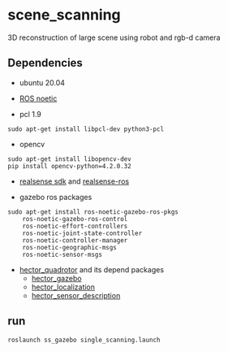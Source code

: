# scene_scanning
3D reconstruction of large scene using robot and rgb-d camera

## Dependencies
- ubuntu 20.04

- [ROS noetic](http://wiki.ros.org/noetic/Installation/Ubuntu)

- pcl 1.9
```
sudo apt-get install libpcl-dev python3-pcl
```

- opencv
```
sudo apt-get install libopencv-dev
pip install opencv-python=4.2.0.32
```

- [realsense sdk](https://github.com/IntelRealSense/librealsense/blob/master/doc/distribution_linux.md) and [realsense-ros](https://github.com/IntelRealSense/realsense-ros)

- gazebo ros packages
```
sudo apt-get install ros-noetic-gazebo-ros-pkgs
    ros-noetic-gazebo-ros-control
    ros-noetic-effort-controllers
    ros-noetic-joint-state-controller
    ros-noetic-controller-manager
    ros-noetic-geographic-msgs
    ros-noetic-sensor-msgs

```

- [hector_quadrotor](http://wiki.ros.org/hector_quadrotor) and its depend packages
  - [hector_gazebo](http://wiki.ros.org/hector_gazebo)
  - [hector_localization](http://wiki.ros.org/hector_localization)
  - [hector_sensor_description](http://wiki.ros.org/hector_sensors_description)

## run
```
roslaunch ss_gazebo single_scanning.launch
```
